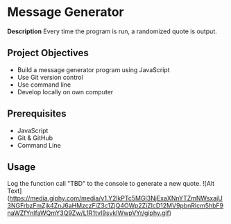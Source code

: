 # Message Generator
**Description**
Every time the program is run, a randomized quote is output. 

## Project Objectives
- Build a message generator program using JavaScript
- Use Git version control
- Use command line
- Develop locally on own computer

## Prerequisites
- JavaScript
- Git & GitHub
- Command Line

## Usage
Log the function call "TBD" to the console to generate a new quote.
![Alt Text] (https://media.giphy.com/media/v1.Y2lkPTc5MGI3NjExaXNnYTZmNWsxajU3NGFrbzFmZjk4ZnJ6aHMzczFiZ3c1ZjQ4OWp2ZiZlcD12MV9pbnRlcm5hbF9naWZfYnlfaWQmY3Q9Zw/L1R1tvI9svkIWwpVYr/giphy.gif)